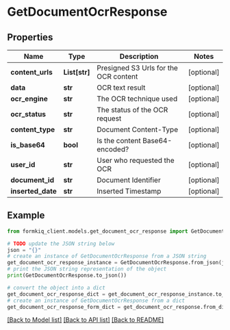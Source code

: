 # GetDocumentOcrResponse


## Properties

Name | Type | Description | Notes
------------ | ------------- | ------------- | -------------
**content_urls** | **List[str]** | Presigned S3 Urls for the OCR content | [optional] 
**data** | **str** | OCR text result | [optional] 
**ocr_engine** | **str** | The OCR technique used | [optional] 
**ocr_status** | **str** | The status of the OCR request | [optional] 
**content_type** | **str** | Document Content-Type | [optional] 
**is_base64** | **bool** | Is the content Base64-encoded? | [optional] 
**user_id** | **str** | User who requested the OCR | [optional] 
**document_id** | **str** | Document Identifier | [optional] 
**inserted_date** | **str** | Inserted Timestamp | [optional] 

## Example

```python
from formkiq_client.models.get_document_ocr_response import GetDocumentOcrResponse

# TODO update the JSON string below
json = "{}"
# create an instance of GetDocumentOcrResponse from a JSON string
get_document_ocr_response_instance = GetDocumentOcrResponse.from_json(json)
# print the JSON string representation of the object
print(GetDocumentOcrResponse.to_json())

# convert the object into a dict
get_document_ocr_response_dict = get_document_ocr_response_instance.to_dict()
# create an instance of GetDocumentOcrResponse from a dict
get_document_ocr_response_form_dict = get_document_ocr_response.from_dict(get_document_ocr_response_dict)
```
[[Back to Model list]](../README.md#documentation-for-models) [[Back to API list]](../README.md#documentation-for-api-endpoints) [[Back to README]](../README.md)


